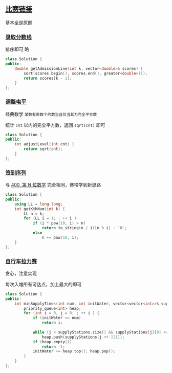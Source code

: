 ## [比赛链接](https://leetcode.cn/contest/espressif-2021/)

基本全是原题

### [录取分数线](https://leetcode.cn/contest/espressif-2021/problems/QXquF0/)

排序即可 略

```c++
class Solution {
public:
    double getAdmissionLine(int k, vector<double>& scores) {
        sort(scores.begin(), scores.end(), greater<double>());
        return scores[k - 1];
    }
};
```


### [调整电平](https://leetcode.cn/contest/espressif-2021/problems/i4tX1E/)

经典数学 `某数有奇数个约数当且仅当其为完全平方数`

统计 `cnt` 以内的完全平方数，返回 `sqrt(cnt)` 即可

```c++
class Solution {
public:
    int adjustLevel(int cnt) {
        return sqrt(cnt);
    }
};
```

### [签到序列](https://leetcode.cn/contest/espressif-2021/problems/fSghVj/)

与 [400. 第 N 位数字](https://leetcode.cn/problems/nth-digit/) 完全相同，赛榜学到新思路

```c++
class Solution {
public:
    using LL = long long;
    int getKthNum(int k) {
        LL n = k;
        for (LL i = 1; ; ++ i )
            if (i * pow(10, i) > n)
                return to_string(n / i)[n % i] - '0';
            else
                n += pow(10, i);
    }
};
```

### [自行车拉力赛](https://leetcode.cn/contest/espressif-2021/problems/z9nHkj/)

贪心，注意实现

每次入堆所有可达点，加上最大的即可

```c++
class Solution {
public:
    int minSupplyTimes(int num, int initWater, vector<vector<int>>& supplyStations) {
        priority_queue<int> heap;
        for (int i = 0, j = 0; ; ++ i ) {
            if (initWater >= num)
                return i;
            
            while (j < supplyStations.size() && supplyStations[j][0] <= initWater)
                heap.push(supplyStations[j ++ ][1]);
            if (heap.empty())
                return -1;
            initWater += heap.top(); heap.pop();
        }
    }
};
```
